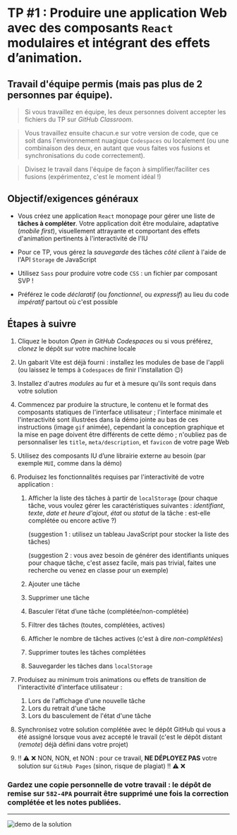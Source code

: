 # TP #1 : Produire une application Web avec des composants `React` modulaires et intégrant des effets d’animation.
## Travail d'équipe permis (mais pas plus de 2 personnes par équipe).

>Si vous travaillez en équipe, les deux personnes doivent accepter les fichiers du TP sur *GitHub Classroom*.

>Vous travaillez ensuite chacun.e sur votre version de code, que ce soit dans l'environnement nuagique `Codespaces` ou localement (ou une combinaison des deux, en autant que vous faites vos fusions et synchronisations du code correctement).

>Divisez le travail dans l'équipe de façon à simplifier/faciliter ces fusions (expérimentez, c'est le moment idéal !)

## Objectif/exigences généraux
* Vous créez une application `React` monopage pour gérer une liste de **tâches à compléter**. Votre application doit être modulaire, adaptative (*mobile first*), visuellement attrayante et comportant des effets d'animation pertinents à l'interactivité de l'IU

* Pour ce TP, vous gérez la *sauvegarde* des tâches *côté client* à l'aide de l'API `Storage` de JavaScript

* Utilisez `Sass` pour produire votre code `CSS` : un fichier par composant SVP ! 

* Préférez le code *déclaratif* (ou *fonctionnel*, ou *expressif*) au lieu du code *impératif* partout où c'est possible

## Étapes à suivre
1. Cliquez le bouton *Open in GitHub Codespaces* ou si vous préférez, *clonez* le dépôt sur votre machine locale

2. Un gabarit Vite est déjà fourni : installez les modules de base de l'appli (ou laissez le temps à `Codespaces` de finir l'installation :wink:)

3. Installez d'autres *modules* au fur et à mesure qu'ils sont requis dans votre solution

4. Commencez par produire la structure, le contenu et le format des composants statiques de l'interface utilisateur ; l'interface minimale et l'interactivité sont illustrées dans la démo jointe au bas de ces instructions (image `gif` animée), cependant la conception graphique et la mise en page doivent être différents de cette démo ; n'oubliez pas de personnaliser les `title`, `meta/description`, et `favicon` de votre page Web

5. Utilisez des composants IU d’une librairie externe au besoin (par exemple `MUI`, comme dans la démo)

6. Produisez les fonctionnalités requises par l'interactivité de votre application : 
    1. Afficher la liste des tâches à partir de `localStorage` 
       (pour chaque tâche, vous voulez gérer les caractéristiques suivantes : *identifiant*, *texte*, *date et heure d'ajout*, *état* ou *statut* de la tâche : est-elle complétée ou encore active ?)

       (suggestion 1 : utilisez un tableau JavaScript pour stocker la liste des tâches)
       
       (suggestion 2 : vous avez besoin de générer des identifiants uniques pour chaque tâche, c'est assez facile, mais pas trivial, faites une recherche ou venez en classe pour un exemple)
    2. Ajouter une tâche
    3. Supprimer une tâche
    4. Basculer l’état d’une tâche (complétée/non-complétée) 
    5. Filtrer des tâches (toutes, complétées, actives)
    6. Afficher le nombre de tâches actives (c'est à dire *non-complétées*)
    7. Supprimer toutes les tâches complétées
    8. Sauvegarder les tâches dans `localStorage`

7. Produisez au minimum trois animations ou effets de transition de l'interactivité d'interface utilisateur : 
    1. Lors de l'affichage d'une nouvelle tâche
    2. Lors du retrait d'une tâche 
    3. Lors du basculement de l'état d'une tâche

8. Synchronisez votre solution complétée avec le dépôt GitHub qui vous a été assigné lorsque vous avez accepté le travail (c'est le dépôt distant (*remote*) déjà défini dans votre projet)

9. :bangbang: :warning: :x: NON, NON, et NON : pour ce travail, **NE DÉPLOYEZ PAS** votre solution sur `GitHub Pages` (sinon, risque de plagiat) :bangbang: :warning: :x:

### Gardez une copie personnelle de votre travail : le dépôt de remise sur `582-4PA` pourrait être supprimé une fois la correction complétée et les notes publiées.

---

<img src="https://i.imgur.com/y8ewE2M.gif" alt="demo de la solution" title="Démo de la solution - fichier Gif animé">
